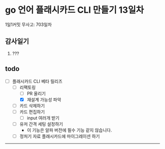 # go 언어 플래시카드 CLI 만들기 13일차

1일1커밋 무사고: 703일차

## 감사일기

1. ???

## todo

- [ ] 플래시카드 CLI 베타 릴리즈
  - [ ] 리팩토링
    - [ ] PR 올리기
    - [x] 재설계 가능성 파악
  - [ ] 카드 삭제하기
  - [ ] 카드 편집하기
    - [ ] input 여러개 받기
  - [ ] 유저 간격 세팅 설정하기
    - 이 기능은 알파 버전에 필수 기능 같지 않습니다.
  - [ ] 정처기 자료 플래시카드에 마이그레이션 하기

---

